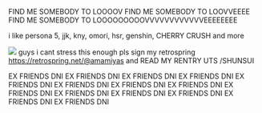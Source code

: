 FIND ME SOMEBODY TO LOOOOV FIND ME SOMEBODY TO LOOVVEEEE FIND ME SOMEBODY TO LOOOOOOOOOVVVVVVVVVVVVEEEEEEEE

i like persona 5, jjk, kny, omori, hsr, genshin, CHERRY CRUSH and more

![](https://files.catbox.moe/msilnx.webp)
guys i cant stress this enough pls sign my retrospring https://retrospring.net/@amamiyas
and READ MY RENTRY UTS /SHUNSUI

EX FRIENDS DNI EX FRIENDS DNI EX FRIENDS DNI EX FRIENDS DNI EX FRIENDS DNI EX FRIENDS DNI EX FRIENDS DNI EX FRIENDS DNI EX FRIENDS DNI EX FRIENDS DNI EX FRIENDS DNI EX FRIENDS DNI EX FRIENDS DNI EX FRIENDS DNI  
